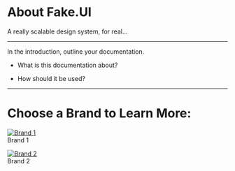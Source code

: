
# About Fake.UI

A really scalable design system, for real...

---

In the introduction, outline your documentation.

- What is this documentation about?

- How should it be used?

---

# Choose a Brand to Learn More:

  
[![Brand 1](https://studio-assets.supernova.io/design-systems/21486/a5dc920a-e7d2-45cb-a4a9-3ce61f91f2be.png?Expires=1990828800&Policy=eyJTdGF0ZW1lbnQiOlt7IlJlc291cmNlIjoiaHR0cHM6Ly9zdHVkaW8tYXNzZXRzLnN1cGVybm92YS5pby9kZXNpZ24tc3lzdGVtcy8yMTQ4Ni9hNWRjOTIwYS1lN2QyLTQ1Y2ItYTRhOS0zY2U2MWY5MWYyYmUucG5nIiwiQ29uZGl0aW9uIjp7IkRhdGVMZXNzVGhhbiI6eyJBV1M6RXBvY2hUaW1lIjoxOTkwODI4ODAwfX19XX0_&Signature=Zxg1-AlNMEuraTSh69aMteqYET0XTIY4UIkgv8I6PJs~kYBpLUWBJJ5pee6QJIOIeLDcil1UqQex5WurNxtP~dnDL5d6CQHccYh6Omw6JKV9KwDdE4ZnG92J1~d76h9DmpxVn3t3pVUK43Zuz-CSmZKqH2SZTdp6IxUul~f1Bi5yl7bd4GweheWvcZ4VT75SVHe-dRrWWUcpNf~whUMWaZncmLpgg3kL9drw44XniZA-hLW0A20y5D95e39NSZi09p~1rLJBTdeyEEnwtSuFDgOsmoKrTkKuENVlDd2-EX3hn7DaFJ6cQ9lefCorLKpHfHWmTD~~IEL2kTG2V3K-Bw__&Key-Pair-Id=APKAJGK34LCCAUR7N6LA)](#)  
Brand 1  
  
[![Brand 2](https://studio-assets.supernova.io/design-systems/21486/f6b978ba-5825-4950-9dc5-9d0e8b9d3e71.png?Expires=1990828800&Policy=eyJTdGF0ZW1lbnQiOlt7IlJlc291cmNlIjoiaHR0cHM6Ly9zdHVkaW8tYXNzZXRzLnN1cGVybm92YS5pby9kZXNpZ24tc3lzdGVtcy8yMTQ4Ni9mNmI5NzhiYS01ODI1LTQ5NTAtOWRjNS05ZDBlOGI5ZDNlNzEucG5nIiwiQ29uZGl0aW9uIjp7IkRhdGVMZXNzVGhhbiI6eyJBV1M6RXBvY2hUaW1lIjoxOTkwODI4ODAwfX19XX0_&Signature=Qnqmyy1gfvpo-xzM8UzculTALTz1Gy6VELJVBP~Czg-Kox4aDyRydwo9BAQ-qDfFC0NVkr-Zir~tKHZZH8LkRdki11IiRyI0d7JafNCFJhwZmIEc1NNLhBJtZgT0U6EtiRvrvWaeZUOMwTIZQ1-sMCpPbaI~WSjgIdvDIP8udDcs7aALVlE2msXGLbGSRE400mHR9vkVi0-rZGYW9bD8T5u4xGX8VG8vOsRPJ5zFiNhSf41QQBU9b5U09mYYQFYEIiqgbJV25f3AZ3pwM9RjOzJyPnENQjuyxB-UfT3z52gdi5Zph5hpwnuAMKmX9Pklx0qCNIDjL9TLbmyYM267zQ__&Key-Pair-Id=APKAJGK34LCCAUR7N6LA)](#)  
Brand 2  
  
